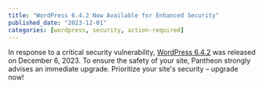 ```yaml
---
title: "WordPress 6.4.2 Now Available for Enhanced Security"
published_date: "2023-12-01"
categories: [wordpress, security, action-required]
---
```

In response to a critical security vulnerability, [WordPress 6.4.2](https://wordpress.org/news/2023/12/wordpress-6-4-2-maintenance-security-release/) was released on December 6, 2023. To ensure the safety of your site, Pantheon strongly advises an immediate upgrade. Prioritize your site's security – upgrade now!
